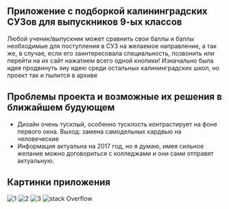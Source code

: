 ## Приложение с подборкой калининградских СУЗов для выпускников 9-ых классов
Любой ученик/выпускник может сравнить свои баллы и баллы необходимые для поступления в СУЗ на желаемое направление, а так же, в случае, если его заинтересовала 
специальность, позвонить или перейти на их сайт нажатием всего одной кнопики! Изначально была идея продвинуть эиу идею среди остальных калининградских школ, но 
проект так и пылится в архиве
## Проблемы проекта и возможные их решения в ближайшем будующем
* Дизайн очень тусклый, особенно тусклость контрастирует на фоне первого окна. Выход: замена самодельных кардвью на человеческие
* Информация актуальна на 2017 год, но я думаю, имея сильное желание можно договориться с колледжами и они сами отправят актуальную.
## Картинки приложения
![1](https://ibb.co/vj0D3kd)
![2](https://ibb.co/jzjGSvY)
![3](https://ibb.co/n67rbtk)
![stack Overflow](http://lmsotfy.com/so.png)
